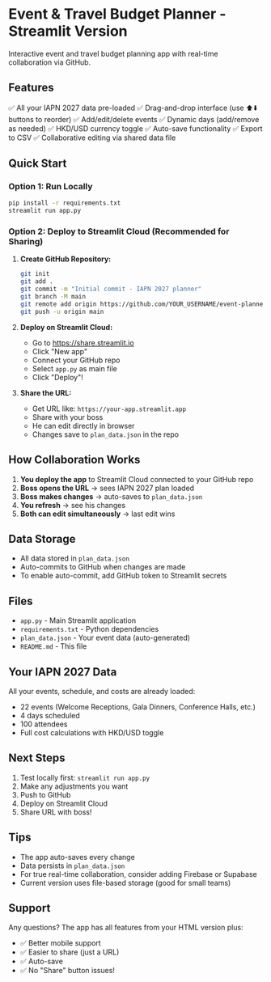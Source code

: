 # Event & Travel Budget Planner - Streamlit Version

Interactive event and travel budget planning app with real-time collaboration via GitHub.

## Features

✅ All your IAPN 2027 data pre-loaded
✅ Drag-and-drop interface (use ⬆️⬇️ buttons to reorder)
✅ Add/edit/delete events
✅ Dynamic days (add/remove as needed)
✅ HKD/USD currency toggle
✅ Auto-save functionality
✅ Export to CSV
✅ Collaborative editing via shared data file

## Quick Start

### Option 1: Run Locally

```bash
pip install -r requirements.txt
streamlit run app.py
```

### Option 2: Deploy to Streamlit Cloud (Recommended for Sharing)

1. **Create GitHub Repository:**
   ```bash
   git init
   git add .
   git commit -m "Initial commit - IAPN 2027 planner"
   git branch -M main
   git remote add origin https://github.com/YOUR_USERNAME/event-planner.git
   git push -u origin main
   ```

2. **Deploy on Streamlit Cloud:**
   - Go to https://share.streamlit.io
   - Click "New app"
   - Connect your GitHub repo
   - Select `app.py` as main file
   - Click "Deploy"!

3. **Share the URL:**
   - Get URL like: `https://your-app.streamlit.app`
   - Share with your boss
   - He can edit directly in browser
   - Changes save to `plan_data.json` in the repo

## How Collaboration Works

1. **You deploy the app** to Streamlit Cloud connected to your GitHub repo
2. **Boss opens the URL** → sees IAPN 2027 plan loaded
3. **Boss makes changes** → auto-saves to `plan_data.json`
4. **You refresh** → see his changes
5. **Both can edit simultaneously** → last edit wins

## Data Storage

- All data stored in `plan_data.json`
- Auto-commits to GitHub when changes are made
- To enable auto-commit, add GitHub token to Streamlit secrets

## Files

- `app.py` - Main Streamlit application
- `requirements.txt` - Python dependencies
- `plan_data.json` - Your event data (auto-generated)
- `README.md` - This file

## Your IAPN 2027 Data

All your events, schedule, and costs are already loaded:
- 22 events (Welcome Receptions, Gala Dinners, Conference Halls, etc.)
- 4 days scheduled
- 100 attendees
- Full cost calculations with HKD/USD toggle

## Next Steps

1. Test locally first: `streamlit run app.py`
2. Make any adjustments you want
3. Push to GitHub
4. Deploy on Streamlit Cloud
5. Share URL with boss!

## Tips

- The app auto-saves every change
- Data persists in `plan_data.json`
- For true real-time collaboration, consider adding Firebase or Supabase
- Current version uses file-based storage (good for small teams)

## Support

Any questions? The app has all features from your HTML version plus:
- ✅ Better mobile support
- ✅ Easier to share (just a URL)
- ✅ Auto-save
- ✅ No "Share" button issues!
